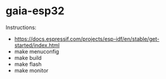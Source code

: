 # gaia-esp32

Instructions: <br>
- https://docs.espressif.com/projects/esp-idf/en/stable/get-started/index.html
- make menuconfig
- make build
- make flash
- make monitor
